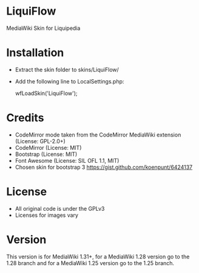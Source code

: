 LiquiFlow
=========
MediaWiki Skin for Liquipedia

Installation
============
* Extract the skin folder to skins/LiquiFlow/
* Add the following line to LocalSettings.php:

	wfLoadSkin('LiquiFlow');
	
Credits
=======
* CodeMirror mode taken from the CodeMirror MediaWiki extension (License: GPL-2.0+)
* CodeMirror (License: MIT)
* Bootstrap (License: MIT)
* Font Awesome (License: SIL OFL 1.1, MIT)
* Chosen skin for bootstrap 3 https://gist.github.com/koenpunt/6424137

License
=======
* All original code is under the GPLv3
* Licenses for images vary

Version
=======
This version is for MediaWiki 1.31+, for a MediaWiki 1.28 version go to the 1.28 branch and for a MediaWiki 1.25 version go to the 1.25 branch.